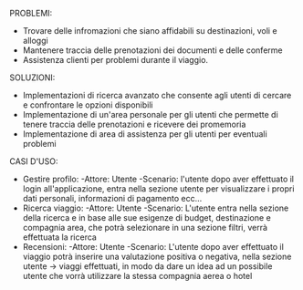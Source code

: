 PROBLEMI: 
- Trovare delle infromazioni che siano affidabili su destinazioni, voli e alloggi
- Mantenere traccia delle prenotazioni dei documenti e delle conferme
- Assistenza clienti per problemi durante il viaggio.

SOLUZIONI: 
- Implementazioni di ricerca avanzato che consente agli utenti di cercare e confrontare le opzioni disponibili 
- Implementazione di un'area personale per gli utenti che permette di tenere traccia delle prenotazioni e ricevere dei promemoria 
- Implementazione di area di assistenza per gli utenti per eventuali problemi

CASI D'USO:
- Gestire profilo:
        -Attore: Utente
        -Scenario: l'utente dopo aver effettuato il login all'applicazione, entra nella sezione utente per visualizzare         i propri dati personali, informazioni di pagamento ecc...
- Ricerca viaggio:
        -Attore: Utente
        -Scenario: L'utente entra nella sezione della ricerca e in base alle sue esigenze di budget, destinazione e             compagnia area, che potrà selezionare in una sezione filtri, verrà effettuata la ricerca
- Recensioni:
        -Attore: Utente
        -Scenario: L'utente dopo aver effettuato il viaggio potrà inserire una valutazione positiva o negativa, nella          sezione utente -> viaggi effettuati, in modo da dare un idea ad un possibile utente che vorrà utilizzare la             stessa compagnia aerea o hotel

